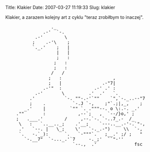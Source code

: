 Title: Klakier
Date: 2007-03-27 11:19:33
Slug: klakier

<p>Klakier, a zarazem kolejny art z cyklu "teraz zrobiłbym to inaczej".</p>
<pre>
                 ._
              .-'  `-.
           .-'        \
          ;    .-'\    ;
          `._.'    ;   |
                   |   |
                   ;   :
                  ;   :
                  ;   :
                 /   /
                ;   :                   ,
                ;   |               .-"7|
              .-'"  :            .-' .' :
           .-'       \         .'  .'   `.
         .'           `-. ""-.-'`""    `",`-._..--"7
         ;    .          `-.J `-,    ;"`.;|,_,    ;
       _.'    |         `"" `. ."""--. o \:.-. _.'
    .""       :            ,--`;   ,  `--/}o,' ;
    ;   .___.'        /     ,--.`-. `-..7_.-  /_
     \   :   `..__.._;    .'__;    `---..__.-'-.`"-,
     .'   `--. |   \_;    \'   `-._.-")     \\  `-,
     `.   -.`_):      `.   `-"""`.   ;__.' ;/ ;   "
       `-.__7"  `-..._.'`7     -._;'  ``"-''
                         `--.,__.'              fsc
</pre>
